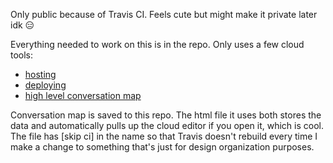 Only public because of Travis CI. Feels cute but might make it private later idk 😑

Everything needed to work on this is in the repo. Only uses a few cloud tools:
* [hosting](https://crass-sandwich.itch.io/journo)
* [deploying](https://travis-ci.org/crassSandwich/journo/)
* [high level conversation map](https://www.draw.io/#HcrassSandwich%2Fjourno%2Fmaster%2Fstorymap%2FJourno%20Story%20Map%20%5Bskip%20ci%5D.html)

Conversation map is saved to this repo. The html file it uses both stores the data and automatically pulls up the cloud editor if you open it, which is cool. The file has [skip ci] in the name so that Travis doesn't rebuild every time I make a change to something that's just for design organization purposes.
